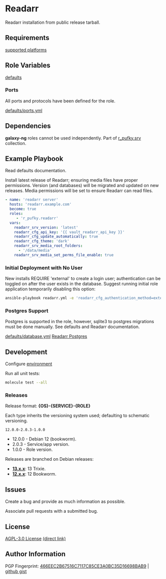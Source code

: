 # Readarr
Readarr installation from public release tarball.

## Requirements
[supported platforms](https://github.com/r-pufky/ansible_readarr/blob/main/meta/main.yml)

## Role Variables
[defaults](https://github.com/r-pufky/ansible_readarr/tree/main/defaults/main)

### Ports
All ports and protocols have been defined for the role.

[defaults/ports.yml](https://github.com/r-pufky/ansible_readarr/blob/main/defaults/main/ports.yml)

## Dependencies
**galaxy-ng** roles cannot be used independently. Part of
[r_pufky.srv](https://github.com/r-pufky/ansible_collection_srv) collection.

## Example Playbook
Read defaults documentation.

Install latest release of Readarr; ensuring media files have proper permissions.
Version (and databases) will be migrated and updated on new releases. Media
permissions will be set to ensure Readarr can read files.
``` yaml
- name: 'readarr server'
  hosts: 'readarr.example.com'
  become: true
  roles:
     - 'r_pufky.readarr'
  vars:
    readarr_srv_version: 'latest'
    readarr_cfg_api_key: '{{ vault_readarr_api_key }}'
    readarr_cfg_update_automatically: true
    readarr_cfg_theme: 'dark'
    readarr_srv_media_root_folders:
      - '/data/media'
    readarr_srv_media_set_perms_file_enable: true
```

### Initial Deployment with No User
New installs REQUIRE 'external' to create a login user; authentication can be
toggled on after the user exists in the database. Suggest running initial role
application temporarily disabling this option:

``` bash
ansible-playbook readarr.yml -e 'readarr_cfg_authentication_method=external'
```

### Postgres Support
Postgres is supported in the role, however, sqlite3 to postgres migrations must
be done manually. See defaults and Readarr documentation.

[defaults/database.yml](https://github.com/r-pufky/ansible_readarr/blob/main/defaults/main/database.yml)
[Readarr Postgres](https://wiki.servarr.com/readarr/postgres-setup)

## Development
Configure [environment](https://github.com/r-pufky/ansible_collection_docs/blob/main/ansible/environment.md)

Run all unit tests:
``` bash
molecule test --all
```

### Releases
Release format: **{OS}-{SERVICE}-{ROLE}**

Each type inherits the versioning system used; defaulting to schematic
versioning.

`12.0.0-2.0.3-1.0.0`

* 12.0.0 - Debian 12 (bookworm).
* 2.0.3 - Service/app version.
* 1.0.0 - Role version.

Releases are branched on Debian releases:

* **[13.x.x](https://github.com/r-pufky/ansible_readarr)**: 13 Trixie.
* **[12.x.x](https://github.com/r-pufky/ansible_readarr/tree/12.x)**: 12 Bookworm.

## Issues
Create a bug and provide as much information as possible.

Associate pull requests with a submitted bug.

## License
[AGPL-3.0 License](https://www.tldrlegal.com/license/gnu-affero-general-public-license-v3-agpl-3-0)
 [(direct link)](https://github.com/r-pufky/ansible_readarr/blob/main/LICENSE)

## Author Information
PGP Fingerprint: [466EEC2B67516C7117C85CE3A0BC35D16698BAB9](https://keys.openpgp.org/vks/v1/by-fingerprint/466EEC2B67516C7117C85CE3A0BC35D16698BAB9)
| [github gist](https://gist.github.com/r-pufky/a8df36977c55b5bb20829267c4c49d22)
